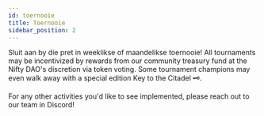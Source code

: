 ```yaml
---
id: toernooie
title: Toernooie
sidebar_position: 2
---
```


Sluit aan by die pret in weeklikse of maandelikse toernooie! All tournaments may be incentivized by rewards from our community treasury fund at the Nifty DAO's discretion via token voting. Some tournament champions may even walk away with a special edition Key to the Citadel 🗝️.

For any other activities you'd like to see implemented, please reach out to our team in Discord!

